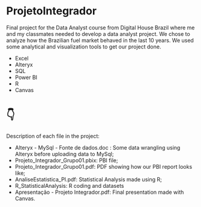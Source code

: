 # ProjetoIntegrador
Final project for the Data Analyst course from Digital House Brazil where me and my classmates needed to develop a data analyst project. We chose to analyze how the Brazilian fuel market behaved in the last 10 years. We used some analytical and visualization tools to get our project done.

- Excel
- Alteryx
- SQL
- Power BI
- R
- Canvas

<h1>👇</h1>

Description of each file in the project:

- Alteryx - MySql - Fonte de dados.doc : Some data wrangling using Alteryx before uploading data to MySql;
- Projeto_Integrador_Grupo01.pbix: PBI file;
- Projeto_Integrador_Grupo01.pdf: PDF showing how our PBI report looks like;
- AnaliseEstatistica_PI.pdf: Statistical Analysis made using R;
- R_StatisticalAnalysis: R coding and datasets
- Apresentação - Projeto Integrador.pdf: Final presentation made with Canvas.
